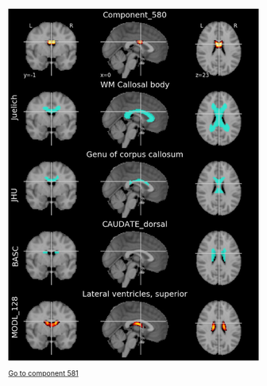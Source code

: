 


![580](preliminary/580.jpg "Component 580")

[Go to component 581](https://parietal-inria.github.io/MODL_atlas/1024/581 "Component 581")